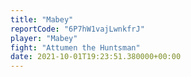 ```yaml
---
title: "Mabey"
reportCode: "6P7hW1vajLwnkfrJ"
player: "Mabey"
fight: "Attumen the Huntsman"
date: 2021-10-01T19:23:51.380000+00:00
---
```

